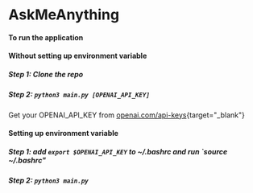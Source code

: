 # AskMeAnything

#### To run the application

#### Without setting up environment variable
##### Step 1: Clone the repo
##### Step 2: `python3 main.py [OPENAI_API_KEY]`

Get your OPENAI_API_KEY from [openai.com/api-keys](https://platform.openai.com/api-keys){target="_blank"}


#### Setting up environment variable
##### Step 1: add `export $OPENAI_API_KEY` to ~/.bashrc and run `source ~/.bashrc"
##### Step 2: `python3 main.py`
